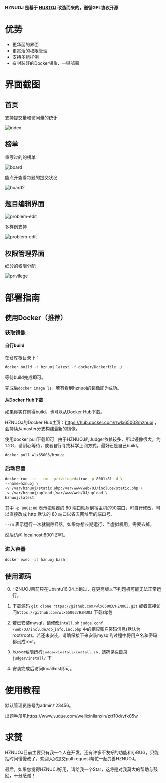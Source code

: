**HZNUOJ 是基于 [HUSTOJ](https://github.com/zhblue/hustoj) 改造而来的，遵循GPL协议开源**

# 优势

* 更华丽的界面
* 更灵活的权限管理
* 支持多组样例
* 有封装好的Docker镜像，一键部署


# 界面截图

## 首页

支持提交量和访问量的统计

![index](images/index.jpg)

## 榜单

重写过的的榜单

![board](images/board.jpg)

能点开查看每题的提交状况

![board2](images/board2.jpg)

## 题目编辑界面

![problem-edit](images/problem-edit.jpg)

多样例支持

![problem-edit](images/problem-edit2.jpg)

## 权限管理界面

细分的权限分配

![privilege](images/privilege.jpg)

# 部署指南

## 使用Docker（推荐）

### 获取镜像

#### 自行build

在仓库根目录下：

```bash
docker build -t hznuoj:latest -f docker/Dockerfile ./
```

等待build完成即可。

完成后`docker image ls`，若有看到hznuoj的镜像即为成功。

#### 从Docker Hub下载

如果你实在懒得build，也可以从Docker Hub下载。

HZNUOJ的Docker Hub主页：https://hub.docker.com/r/wlx65003/hznuoj ，会持续从master分支构建最新的镜像。

使用docker pull下载即可，由于HZNUOJ的Judger依赖较多，所以镜像很大，约1.2G，请耐心等待，或者自行寻找科学上网方式。最好还是自己build。

```bash
docker pull wlx65003/hznuoj
```

### 启动容器

```bash
docker run -it --rm --privileged=true -p 8001:80 -d \
--name=hznuoj \
-v /var/hznuoj/static.php:/var/www/web/OJ/include/static.php \
-v /var/hznuoj/upload:/var/www/web/OJ/upload \
hznuoj:latest
```

其中 `-p 8001:80` 表示把容器的 80 端口映射到宿主机的90端口，可自行修改，可以直接改成 http 默认的 80 端口以省去网址里的端口号。

`--rm` 表示运行一次就删除容器，如果你想长期运行，当虚拟机用，需要去掉。

然后访问 localhost:8001 即可。

### 进入容器

```bash
docker exec -it hznuoj bash
```

## 使用源码

0. HZNUOJ目前只在Ubuntu16.04上跑过，在更高版本下判题机可能无法正常运行。

1. 下载源码
   `git clone https://github.com/wlx65003/HZNUOJ.git`
   或者直接访问`https://github.com/wlx65003/HZNUOJ` 下载zip包

2. 若已安装mysql，请修改`intall.sh` `judge.conf` `/web/OJ/include/db_info.inc.php` 中的相应账户密码信息(默认为root/root)。若还未安装，请确保接下来安装mysql的过程中将用户名和密码都设成root。

3. 以root权限运行`judger/install/install.sh` , 请确保在目录 `judger/install/` 下

4. 安装完成后访问localhost即可。

# 使用教程

默认管理员账号为admin/123456。

出题手册见https://www.yuque.com/weilixinlianxin/zcf10d/yfk05w

# 求赞

HZNUOJ目前主要只有我一个人在开发，还有许多不友好的功能和小BUG，只能抽时间慢慢改了，欢迎大家提交pull request帮忙一起完善HZNUOJ。

最后，如果您觉得HZNUOJ好用，请给我一个Star，这将是对我莫大的帮助与鼓励，十分感谢！
